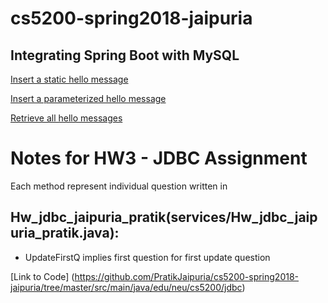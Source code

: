 # cs5200-spring2018-jaipuria
## Integrating Spring Boot with MySQL

[Insert a static hello message](http://cs5200-spring2018-jaipuria.us-west-2.elasticbeanstalk.com/api/hello/insert)

[Insert a parameterized hello message](http://cs5200-spring2018-jaipuria.us-west-2.elasticbeanstalk.com/api/hello/insert/Some_parameterized_message)

[Retrieve all hello messages](http://cs5200-spring2018-jaipuria.us-west-2.elasticbeanstalk.com/api/hello/select/all)


# Notes for HW3 - JDBC Assignment


Each method represent individual question written in
## Hw_jdbc_jaipuria_pratik(services/Hw_jdbc_jaipuria_pratik.java):
* UpdateFirstQ implies first question for first update question


[Link to Code]
(https://github.com/PratikJaipuria/cs5200-spring2018-jaipuria/tree/master/src/main/java/edu/neu/cs5200/jdbc)



    
